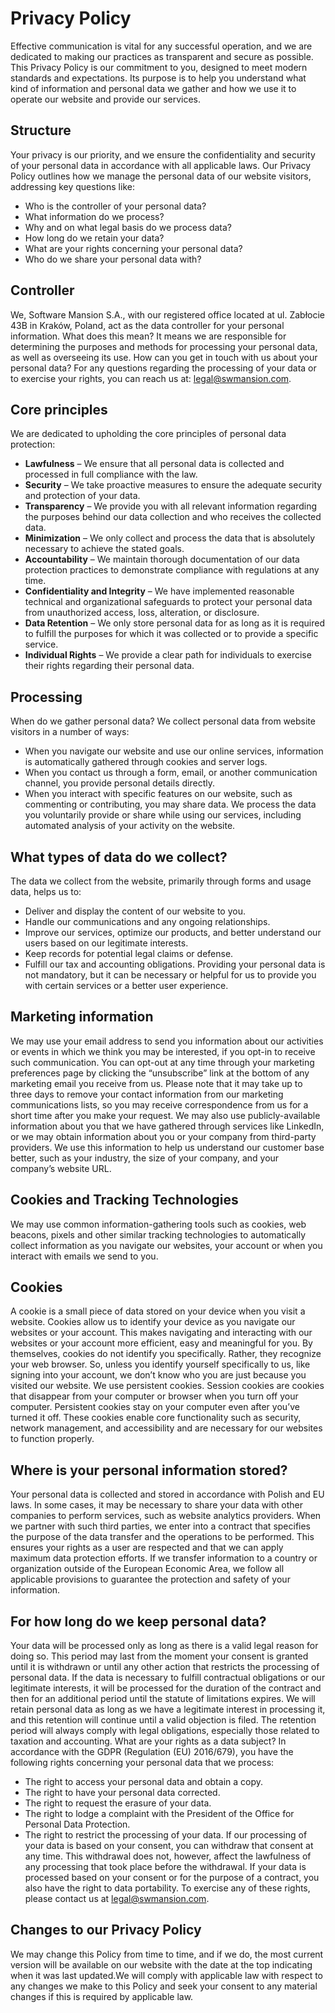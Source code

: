 # Privacy Policy

Effective communication is vital for any successful operation, and we are dedicated to making our practices as transparent and secure as possible. This Privacy Policy is our commitment to you, designed to meet modern standards and expectations. Its purpose is to help you understand what kind of information and personal data we gather and how we use it to operate our website and provide our services.

## Structure

Your privacy is our priority, and we ensure the confidentiality and security of your personal data in accordance with all applicable laws.
Our Privacy Policy outlines how we manage the personal data of our website visitors, addressing key questions like:

- Who is the controller of your personal data?
- What information do we process?
- Why and on what legal basis do we process data?
- How long do we retain your data?
- What are your rights concerning your personal data?
- Who do we share your personal data with?

## Controller

We, Software Mansion S.A., with our registered office located at ul. Zabłocie 43B in Kraków, Poland, act as the data controller for your personal information.
What does this mean?
It means we are responsible for determining the purposes and methods for processing your personal data, as well as overseeing its use.
How can you get in touch with us about your personal data?
For any questions regarding the processing of your data or to exercise your rights, you can reach us at: legal@swmansion.com.

## Core principles

We are dedicated to upholding the core principles of personal data protection:

- **Lawfulness** – We ensure that all personal data is collected and processed in full compliance with the law.
- **Security** – We take proactive measures to ensure the adequate security and protection of your data.
- **Transparency** – We provide you with all relevant information regarding the purposes behind our data collection and who receives the collected data.
- **Minimization** – We only collect and process the data that is absolutely necessary to achieve the stated goals.
- **Accountability** – We maintain thorough documentation of our data protection practices to demonstrate compliance with regulations at any time.
- **Confidentiality and Integrity** – We have implemented reasonable technical and organizational safeguards to protect your personal data from unauthorized access, loss, alteration, or disclosure.
- **Data Retention** – We only store personal data for as long as it is required to fulfill the purposes for which it was collected or to provide a specific service.
- **Individual Rights** – We provide a clear path for individuals to exercise their rights regarding their personal data.

## Processing

When do we gather personal data?
We collect personal data from website visitors in a number of ways:

- When you navigate our website and use our online services, information is automatically gathered through cookies and server logs.
- When you contact us through a form, email, or another communication channel, you provide personal details directly.
- When you interact with specific features on our website, such as commenting or contributing, you may share data.
  We process the data you voluntarily provide or share while using our services, including automated analysis of your activity on the website.

## What types of data do we collect?

The data we collect from the website, primarily through forms and usage data, helps us to:

- Deliver and display the content of our website to you.
- Handle our communications and any ongoing relationships.
- Improve our services, optimize our products, and better understand our users based on our legitimate interests.
- Keep records for potential legal claims or defense.
- Fulfill our tax and accounting obligations.
  Providing your personal data is not mandatory, but it can be necessary or helpful for us to provide you with certain services or a better user experience.

## Marketing information

We may use your email address to send you information about our activities or events in which we think you may be interested, if you opt-in to receive such communication. You can opt-out at any time through your marketing preferences page by clicking the “unsubscribe” link at the bottom of any marketing email you receive from us. Please note that it may take up to three days to remove your contact information from our marketing communications lists, so you may receive correspondence from us for a short time after you make your request.
We may also use publicly-available information about you that we have gathered through services like LinkedIn, or we may obtain information about you or your company from third-party providers. We use this information to help us understand our customer base better, such as your industry, the size of your company, and your company’s website URL.

## Cookies and Tracking Technologies

We may use common information-gathering tools such as cookies, web beacons, pixels and other similar tracking technologies to automatically collect information as you navigate our websites, your account or when you interact with emails we send to you.

## Cookies

A cookie is a small piece of data stored on your device when you visit a website. Cookies allow us to identify your device as you navigate our websites or your account. This makes navigating and interacting with our websites or your account more efficient, easy and meaningful for you.
By themselves, cookies do not identify you specifically. Rather, they recognize your web browser. So, unless you identify yourself specifically to us, like signing into your account, we don’t know who you are just because you visited our website. We use persistent cookies. Session cookies are cookies that disappear from your computer or browser when you turn off your computer. Persistent cookies stay on your computer even after you’ve turned it off. These cookies enable core functionality such as security, network management, and accessibility and are necessary for our websites to function properly.

## Where is your personal information stored?

Your personal data is collected and stored in accordance with Polish and EU laws.
In some cases, it may be necessary to share your data with other companies to perform services, such as website analytics providers. When we partner with such third parties, we enter into a contract that specifies the purpose of the data transfer and the operations to be performed. This ensures your rights as a user are respected and that we can apply maximum data protection efforts.
If we transfer information to a country or organization outside of the European Economic Area, we follow all applicable provisions to guarantee the protection and safety of your information.

## For how long do we keep personal data?

Your data will be processed only as long as there is a valid legal reason for doing so. This period may last from the moment your consent is granted until it is withdrawn or until any other action that restricts the processing of personal data.
If the data is necessary to fulfill contractual obligations or our legitimate interests, it will be processed for the duration of the contract and then for an additional period until the statute of limitations expires. We will retain personal data as long as we have a legitimate interest in processing it, and this retention will continue until a valid objection is filed. The retention period will always comply with legal obligations, especially those related to taxation and accounting.
What are your rights as a data subject?
In accordance with the GDPR (Regulation (EU) 2016/679), you have the following rights concerning your personal data that we process:

- The right to access your personal data and obtain a copy.
- The right to have your personal data corrected.
- The right to request the erasure of your data.
- The right to lodge a complaint with the President of the Office for Personal Data Protection.
- The right to restrict the processing of your data.
  If our processing of your data is based on your consent, you can withdraw that consent at any time. This withdrawal does not, however, affect the lawfulness of any processing that took place before the withdrawal.
  If your data is processed based on your consent or for the purpose of a contract, you also have the right to data portability.
  To exercise any of these rights, please contact us at legal@swmansion.com.

## Changes to our Privacy Policy

We may change this Policy from time to time, and if we do, the most current version will be available on our website with the date at the top indicating when it was last updated.We will comply with applicable law with respect to any changes we make to this Policy and seek your consent to any material changes if this is required by applicable law.
